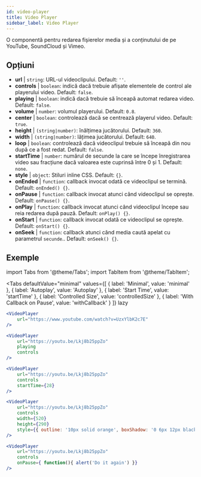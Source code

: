 ```yaml
---
id: video-player
title: Video Player
sidebar_label: Video Player
---
```


O componentă pentru redarea fișierelor media și a conținutului de pe YouTube, SoundCloud și Vimeo.

## Opțiuni

* __url__ | `string`: URL-ul videoclipului. Default: `''`.
* __controls__ | `boolean`: indică dacă trebuie afișate elementele de control ale playerului video. Default: `false`.
* __playing__ | `boolean`: indică dacă trebuie să înceapă automat redarea video. Default: `false`.
* __volume__ | `number`: volumul playerului. Default: `0.8`.
* __center__ | `boolean`: controlează dacă se centrează playerul video. Default: `true`.
* __height__ | `(string|number)`: înălțimea jucătorului. Default: `360`.
* __width__ | `(string|number)`: lățimea jucătorului. Default: `640`.
* __loop__ | `boolean`: controlează dacă videoclipul trebuie să înceapă din nou după ce a fost redat. Default: `false`.
* __startTime__ | `number`: numărul de secunde la care se începe înregistrarea video sau fracțiune dacă valoarea este cuprinsă între 0 și 1. Default: `none`.
* __style__ | `object`: Stiluri inline CSS. Default: `{}`.
* __onEnded__ | `function`: callback invocat odată ce videoclipul se termină. Default: `onEnded() {}`.
* __onPause__ | `function`: callback invocat atunci când videoclipul se oprește. Default: `onPause() {}`.
* __onPlay__ | `function`: callback invocat atunci când videoclipul începe sau reia redarea după pauză. Default: `onPlay() {}`.
* __onStart__ | `function`: callback invocat odată ce videoclipul se oprește. Default: `onStart() {}`.
* __onSeek__ | `function`: callback atunci când media caută apelat cu parametrul `secunde`.. Default: `onSeek() {}`.


## Exemple

import Tabs from '@theme/Tabs';
import TabItem from '@theme/TabItem';

<Tabs
    defaultValue="minimal"
    values={[
        { label: 'Minimal', value: 'minimal' },
        { label: 'Autoplay', value: 'Autoplay' },
        { label: 'Start Time', value: 'startTime' },
        { label: 'Controlled Size', value: 'controlledSize' },
        { label: 'With Callback on Pause', value: 'withCallback' }
    ]}
    lazy
>
<TabItem value="minimal">

```jsx live
<VideoPlayer
    url="https://www.youtube.com/watch?v=UzxYlbK2c7E"
/>
```

</TabItem>

<TabItem value="withStyle">

```jsx live
<VideoPlayer
    url="https://youtu.be/Lkj8b25ppZo"
    playing
    controls
/>
```
</TabItem>

<TabItem value="startTime">

```jsx live
<VideoPlayer
    url="https://youtu.be/Lkj8b25ppZo"
    controls
    startTime={28}
/>
```
</TabItem>


<TabItem value="controlledSize">

```jsx live
<VideoPlayer
    url="https://youtu.be/Lkj8b25ppZo"
    controls
    width={520}
    height={290}
    style={{ outline: '10px solid orange', boxShadow: '0 6px 12px black'}}
/>
```
</TabItem>


<TabItem value="withCallback">

```jsx live
<VideoPlayer
    url="https://youtu.be/Lkj8b25ppZo"
    controls
    onPause={ function(){ alert('Do it again') }}
/>
```
</TabItem>

</Tabs>



